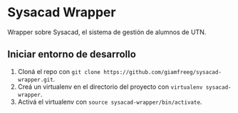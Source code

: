 Sysacad Wrapper
===============

Wrapper sobre Sysacad, el sistema de gestión de alumnos de UTN.

## Iniciar entorno de desarrollo

1. Cloná el repo con `git clone https://github.com/giamfreeg/sysacad-wrapper.git`.
2. Creá un virtualenv en el directorio del proyecto con `virtualenv sysacad-wrapper`.
3. Activá el virtualenv con `source sysacad-wrapper/bin/activate`.
